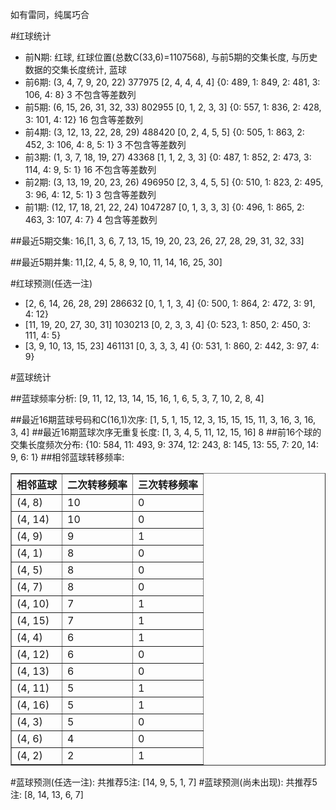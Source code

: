 <!-- 
.. title: 双色球2016041期(2016-04-12)数据分析报告
.. slug: slott-2016041-2016-04-12-report
.. date: 2016-04-13 08:00:00 UTC+08:00
.. tags: Lottery
.. link: 
.. description: 
.. type: text
-->

如有雷同，纯属巧合

<!-- TEASER_END-->

#红球统计

- 前N期: 红球, 红球位置(总数C(33,6)=1107568), 与前5期的交集长度, 与历史数据的交集长度统计, 蓝球
- 前6期: (3, 4, 7, 9, 20, 22) 377975 [2, 4, 4, 4, 4] {0: 489, 1: 849, 2: 481, 3: 106, 4: 8} 3 不包含等差数列
- 前5期: (6, 15, 26, 31, 32, 33) 802955 [0, 1, 2, 3, 3] {0: 557, 1: 836, 2: 428, 3: 101, 4: 12} 16 包含等差数列
- 前4期: (3, 12, 13, 22, 28, 29) 488420 [0, 2, 4, 5, 5] {0: 505, 1: 863, 2: 452, 3: 106, 4: 8, 5: 1} 3 不包含等差数列
- 前3期: (1, 3, 7, 18, 19, 27) 43368 [1, 1, 2, 3, 3] {0: 487, 1: 852, 2: 473, 3: 114, 4: 9, 5: 1} 16 不包含等差数列
- 前2期: (3, 13, 19, 20, 23, 26) 496950 [2, 3, 4, 5, 5] {0: 510, 1: 823, 2: 495, 3: 96, 4: 12, 5: 1} 3 包含等差数列
- 前1期: (12, 17, 18, 21, 22, 24) 1047287 [0, 1, 3, 3, 3] {0: 496, 1: 865, 2: 463, 3: 107, 4: 7} 4 包含等差数列

##最近5期交集:
16,[1, 3, 6, 7, 13, 15, 19, 20, 23, 26, 27, 28, 29, 31, 32, 33]

##最近5期并集:
11,[2, 4, 5, 8, 9, 10, 11, 14, 16, 25, 30]

#红球预测(任选一注)

- [2, 6, 14, 26, 28, 29] 286632 [0, 1, 1, 3, 4] {0: 500, 1: 864, 2: 472, 3: 91, 4: 12}
- [11, 19, 20, 27, 30, 31] 1030213 [0, 2, 3, 3, 4] {0: 523, 1: 850, 2: 450, 3: 111, 4: 5}
- [3, 9, 10, 13, 15, 23] 461131 [0, 3, 3, 3, 4] {0: 531, 1: 860, 2: 442, 3: 97, 4: 9}

#蓝球统计

##蓝球频率分析:
[9, 11, 12, 13, 14, 15, 16, 1, 6, 5, 3, 7, 10, 2, 8, 4]

##最近16期蓝球号码和C(16,1)次序:
 [1, 5, 1, 15, 12, 3, 15, 15, 15, 11, 3, 16, 3, 16, 3, 4]
##最近16期蓝球次序无重复长度:
 [1, 3, 4, 5, 11, 12, 15, 16] 8
##前16个球的交集长度频次分布:
{10: 584, 11: 493, 9: 374, 12: 243, 8: 145, 13: 55, 7: 20, 14: 9, 6: 1}
##相邻蓝球转移频率:
 <table border="1" class="table table-striped dataframe">
  <thead>
    <tr style="text-align: right;">
      <th>相邻蓝球</th>
      <th>二次转移频率</th>
      <th>三次转移频率</th>
    </tr>
  </thead>
  <tbody>
    <tr>
      <td>(4, 8)</td>
      <td>10</td>
      <td>0</td>
    </tr>
    <tr>
      <td>(4, 14)</td>
      <td>10</td>
      <td>0</td>
    </tr>
    <tr>
      <td>(4, 9)</td>
      <td>9</td>
      <td>1</td>
    </tr>
    <tr>
      <td>(4, 1)</td>
      <td>8</td>
      <td>0</td>
    </tr>
    <tr>
      <td>(4, 5)</td>
      <td>8</td>
      <td>0</td>
    </tr>
    <tr>
      <td>(4, 7)</td>
      <td>8</td>
      <td>0</td>
    </tr>
    <tr>
      <td>(4, 10)</td>
      <td>7</td>
      <td>1</td>
    </tr>
    <tr>
      <td>(4, 15)</td>
      <td>7</td>
      <td>1</td>
    </tr>
    <tr>
      <td>(4, 4)</td>
      <td>6</td>
      <td>1</td>
    </tr>
    <tr>
      <td>(4, 12)</td>
      <td>6</td>
      <td>0</td>
    </tr>
    <tr>
      <td>(4, 13)</td>
      <td>6</td>
      <td>0</td>
    </tr>
    <tr>
      <td>(4, 11)</td>
      <td>5</td>
      <td>1</td>
    </tr>
    <tr>
      <td>(4, 16)</td>
      <td>5</td>
      <td>1</td>
    </tr>
    <tr>
      <td>(4, 3)</td>
      <td>5</td>
      <td>0</td>
    </tr>
    <tr>
      <td>(4, 6)</td>
      <td>4</td>
      <td>0</td>
    </tr>
    <tr>
      <td>(4, 2)</td>
      <td>2</td>
      <td>1</td>
    </tr>
  </tbody>
</table>
#蓝球预测(任选一注):
共推荐5注: [14, 9, 5, 1, 7]
#蓝球预测(尚未出现):
共推荐5注: [8, 14, 13, 6, 7]

